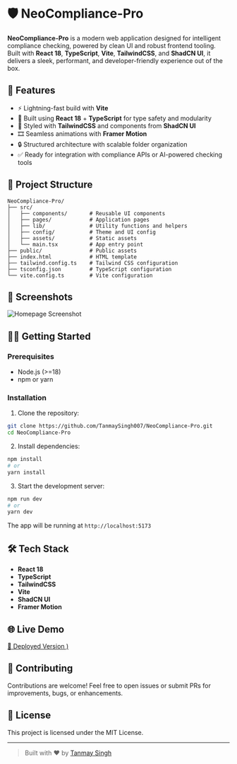 # 🛡️ NeoCompliance-Pro

**NeoCompliance-Pro** is a modern web application designed for intelligent compliance checking, powered by clean UI and robust frontend tooling. Built with **React 18**, **TypeScript**, **Vite**, **TailwindCSS**, and **ShadCN UI**, it delivers a sleek, performant, and developer-friendly experience out of the box.

## 🚀 Features

- ⚡️ Lightning-fast build with **Vite**
- 🧠 Built using **React 18** + **TypeScript** for type safety and modularity
- 🎨 Styled with **TailwindCSS** and components from **ShadCN UI**
- 🎞️ Seamless animations with **Framer Motion**
- 🔒 Structured architecture with scalable folder organization
- ✅ Ready for integration with compliance APIs or AI-powered checking tools

## 📂 Project Structure

```
NeoCompliance-Pro/
├── src/
│   ├── components/       # Reusable UI components
│   ├── pages/            # Application pages
│   ├── lib/              # Utility functions and helpers
│   ├── config/           # Theme and UI config
│   ├── assets/           # Static assets
│   └── main.tsx          # App entry point
├── public/               # Public assets
├── index.html            # HTML template
├── tailwind.config.ts    # Tailwind CSS configuration
├── tsconfig.json         # TypeScript configuration
└── vite.config.ts        # Vite configuration
```

## 📸 Screenshots

![Homepage Screenshot](https://github.com/TanmaySingh007/NeoCompliance-Pro/blob/ce98c7412551ed72d5bb46341a7a9fddce3b4b4f/Neo.png)
<!-- Replace this with an actual screenshot path if available -->

## 🧑‍💻 Getting Started

### Prerequisites

- Node.js (>=18)
- npm or yarn

### Installation

1. Clone the repository:

```bash
git clone https://github.com/TanmaySingh007/NeoCompliance-Pro.git
cd NeoCompliance-Pro
```

2. Install dependencies:

```bash
npm install
# or
yarn install
```

3. Start the development server:

```bash
npm run dev
# or
yarn dev
```

The app will be running at `http://localhost:5173`

## 🛠️ Tech Stack

- **React 18**
- **TypeScript**
- **TailwindCSS**
- **Vite**
- **ShadCN UI**
- **Framer Motion**

## 🌐 Live Demo

[🔗 Deployed Version )](https://neocompliance-pro7.netlify.app/)
<!-- Replace with your live link if available -->

## 🤝 Contributing

Contributions are welcome! Feel free to open issues or submit PRs for improvements, bugs, or enhancements.

## 📄 License

This project is licensed under the MIT License. 

---

> Built with ❤️ by [Tanmay Singh](https://www.linkedin.com/in/tanmay-singh-228097272/)
